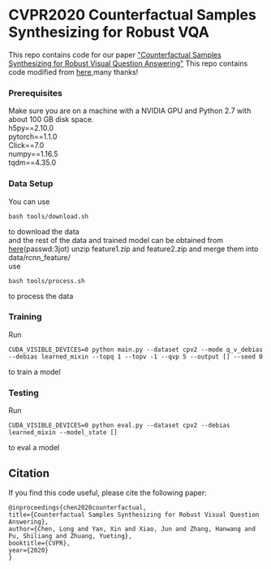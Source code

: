 # CVPR2020 Counterfactual Samples Synthesizing for Robust VQA
This repo contains code for our paper ["Counterfactual Samples Synthesizing for Robust Visual Question Answering"](https://arxiv.org/pdf/2003.06576.pdf)
This repo contains code modified from [here](https://github.com/chrisc36/bottom-up-attention-vqa),many thanks!

### Prerequisites

Make sure you are on a machine with a NVIDIA GPU and Python 2.7 with about 100 GB disk space. <br>
h5py==2.10.0 <br>
pytorch==1.1.0 <br>
Click==7.0 <br>
numpy==1.16.5 <br>
tqdm==4.35.0 <br>

### Data Setup
You can use
```
bash tools/download.sh
```
to download the data <br>
and the rest of the data and trained model can be obtained from [here](https://pan.baidu.com/s/1oHdwYDSJXC1mlmvu8cQhKw)(passwd:3jot)
unzip feature1.zip and feature2.zip and merge them into data/rcnn_feature/ <br>
use
```
bash tools/process.sh 
```
to process the data <br>

### Training
Run
```
CUDA_VISIBLE_DEVICES=0 python main.py --dataset cpv2 --mode q_v_debias --debias learned_mixin --topq 1 --topv -1 --qvp 5 --output [] --seed 0
```
to train a model

### Testing
Run
```
CUDA_VISIBLE_DEVICES=0 python eval.py --dataset cpv2 --debias learned_mixin --model_state []
```
to eval a model



## Citation

If you find this code useful, please cite the following paper:

  ```
@inproceedings{chen2020counterfactual,
  title={Counterfactual Samples Synthesizing for Robust Visual Question Answering},
  author={Chen, Long and Yan, Xin and Xiao, Jun and Zhang, Hanwang and Pu, Shiliang and Zhuang, Yueting},
  booktitle={CVPR},
  year={2020}
}
  ```

